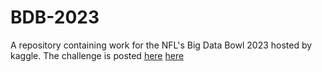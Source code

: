 # BDB-2023
A repository containing work for the NFL's Big Data Bowl 2023 hosted by kaggle.
The challenge is posted [here](https://www.kaggle.com/competitions/nfl-big-data-bowl-2024/overview)
[here](https://www.kaggle.com/competitions/nfl-big-data-bowl-2024/overview)

